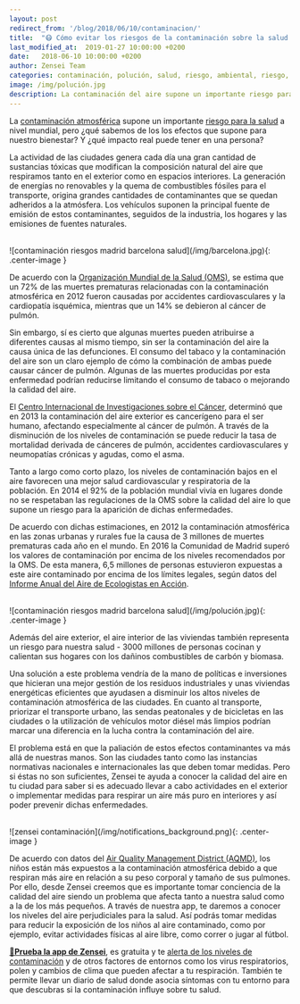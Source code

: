 ```yaml
---
layout: post
redirect_from: '/blog/2018/06/10/contaminacion/'
title:  "😷 Cómo evitar los riesgos de la contaminación sobre la salud respiratoria sin esfuerzo"
last_modified_at:  2019-01-27 10:00:00 +0200
date:   2018-06-10 10:00:00 +0200
author: Zensei Team
categories: contaminación, polución, salud, riesgo, ambiental, riesgo, salud, alertas, contaminación atmosférica
image: /img/polución.jpg
description: La contaminación del aire supone un importante riesgo para la salud a nivel mundial, pero ¿qué sabemos de los los efectos que supone para nuestro bienestar? ...
---
```


La [contaminación atmosférica](https://es.wikipedia.org/wiki/Contaminaci%C3%B3n_atmosf%C3%A9rica) supone un importante [riesgo para la salud](https://medlineplus.gov/spanish/airpollution.html) a nivel mundial, pero ¿qué sabemos de los los efectos que supone para nuestro bienestar? Y ¿qué impacto real puede tener en una persona?

La actividad de las ciudades genera cada día una gran cantidad de sustancias tóxicas que modifican la composición natural del aire que respiramos tanto en el exterior como en espacios interiores. La generación de energías no renovables y la quema de combustibles fósiles para el transporte, origina grandes cantidades de contaminantes que se quedan adheridos a la atmósfera. Los vehículos suponen la principal fuente de emisión de estos contaminantes, seguidos de la industria, los hogares y las emisiones de fuentes naturales.

<br>
![contaminación riesgos madrid barcelona salud](/img/barcelona.jpg){: .center-image }
<br>

De acuerdo con la [Organización Mundial de la Salud (OMS)](http://www.who.int/mediacentre/factsheets/fs313/es/), se estima que un 72% de las muertes prematuras relacionadas con la contaminación atmosférica en 2012 fueron causadas por accidentes cardiovasculares y la cardiopatía isquémica, mientras que un 14% se debieron al cáncer de pulmón.

Sin embargo, sí es cierto que algunas muertes pueden atribuirse a diferentes causas al mismo tiempo, sin ser la contaminación del aire la causa única de las defunciones. El consumo del tabaco y la contaminación del aire son un claro ejemplo de cómo la combinación de ambas puede causar cáncer de pulmón.  Algunas de las muertes producidas por esta enfermedad podrían reducirse limitando el consumo de tabaco o mejorando la calidad del aire.

El [Centro Internacional de Investigaciones sobre el Cáncer](http://www.who.int/mediacentre/factsheets/fs313/es/), determinó que en 2013 la contaminación del aire exterior es cancerígeno para el ser humano, afectando especialmente al cáncer de pulmón. A través de la disminución de los niveles de contaminación se puede reducir la tasa de mortalidad derivada de cánceres de pulmón, accidentes cardiovasculares y neumopatías crónicas y agudas, como el asma.

Tanto a largo como corto plazo, los niveles de contaminación bajos en el aire favorecen una mejor salud cardiovascular y respiratoria de la población. En 2014 el 92% de la población mundial vivía en lugares donde no se respetaban las regulaciones de la OMS sobre la calidad del aire lo que supone un riesgo para la aparición de dichas enfermedades.

De acuerdo con dichas estimaciones, en 2012 la contaminación atmosférica en las zonas urbanas y rurales fue la causa de 3 millones de muertes prematuras cada año en el mundo. En 2016 la Comunidad de Madrid superó los valores de contaminación por encima de los niveles recomendados por la OMS. De esta manera, 6,5 millones de personas estuvieron expuestas a este aire contaminado por encima de los límites legales, según datos del [Informe Anual del Aire de Ecologistas en Acción](https://ccaa.elpais.com/ccaa/2017/06/28/madrid/1498651645_786510.html).

<br>
![contaminación riesgos madrid barcelona salud](/img/polución.jpg){: .center-image }
<br>

Además del aire exterior, el aire interior de las viviendas también representa un riesgo para nuestra salud - 3000 millones de personas cocinan y calientan sus hogares con los dañinos combustibles de carbón y biomasa.

Una solución a este problema vendría de la mano de políticas e inversiones que hicieran una mejor gestión de los residuos industriales y unas viviendas energéticas eficientes que ayudasen a disminuir los altos niveles de contaminación atmosférica de las ciudades. En cuanto al transporte, priorizar el transporte urbano, las sendas peatonales y de bicicletas en las ciudades o la utilización de vehículos motor diésel más limpios podrían marcar una diferencia en la lucha contra la contaminación del aire.

El problema está en que la paliación de estos efectos contaminantes va más allá de nuestras manos. Son las ciudades tanto como las instancias normativas nacionales e internacionales las que deben tomar medidas. Pero si éstas no son suficientes, Zensei te ayuda a conocer la calidad del aire en tu ciudad para saber si es adecuado llevar a cabo actividades en el exterior o implementar medidas para respirar un aire más puro en interiores y así poder prevenir dichas enfermedades. 

<br>
![zensei contaminación](/img/notifications_background.png){: .center-image }
<br>

De acuerdo con datos del [Air Quality Management District (AQMD)](http://www.aqmd.gov/home/library/public-information/publications/aire-sucio), los niños están más expuestos a la contaminación atmosférica debido a que respiran más aire en relación a su peso corporal y tamaño de sus pulmones. Por ello, desde Zensei creemos que es importante tomar conciencia de la calidad del aire siendo un problema que afecta tanto a nuestra salud como a la de los más pequeños. A través de nuestra app, te daremos a conocer los niveles del aire perjudiciales para la salud. Así podrás tomar medidas para reducir la exposición de los niños al aire contaminado, como por ejemplo, evitar actividades físicas al aire libre, como correr o jugar al fútbol.

**[📱Prueba la app de Zensei](https://zenseiapp.com)**, es gratuita y te [alerta de los niveles de contaminación](https://zenseiapp.com/blog/2018/05/14/que-es-alergia-contaminaci%C3%B3n/) y de otros factores de entornos como los virus respiratorios, polen y cambios de clima que pueden afectar a tu respiración. También te permite llevar un diario de salud donde asocia síntomas con tu entorno para que descubras si la contaminación influye sobre tu salud.
